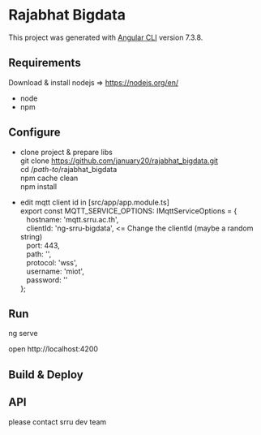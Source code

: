 # Rajabhat Bigdata

This project was generated with [Angular CLI](https://github.com/angular/angular-cli) version 7.3.8.

## Requirements  

Download & install nodejs => https://nodejs.org/en/ 
 - node 
 - npm 

## Configure 
 - clone project & prepare libs <br>
 git clone https://github.com/january20/rajabhat_bigdata.git <br>
 cd /_path-to_/rajabhat_bigdata <br>
 npm cache clean<br>
 npm install 

- edit mqtt client id  in [src/app/app.module.ts] <br>
export const MQTT_SERVICE_OPTIONS: IMqttServiceOptions = {<br>
&nbsp;&nbsp;&nbsp;hostname: 'mqtt.srru.ac.th',<br>
&nbsp;&nbsp;&nbsp;clientId: 'ng-srru-bigdata',  <= Change the clientId (maybe a random string) <br>
&nbsp;&nbsp;&nbsp;port: 443,<br>
&nbsp;&nbsp;&nbsp;path: '',<br>
&nbsp;&nbsp;&nbsp;protocol: 'wss',<br>
&nbsp;&nbsp;&nbsp;username: 'miot',<br>
&nbsp;&nbsp;&nbsp;password: '<passowrd>'<br>
};



## Run  

ng serve 

open http://localhost:4200 

## Build & Deploy 


## API 
please contact srru dev team 
